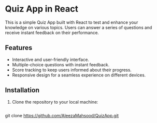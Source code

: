 # Quiz App in React

This is a simple Quiz App built with React to test and enhance your knowledge on various topics. Users can answer a series of questions and receive instant feedback on their performance.

## Features

- Interactive and user-friendly interface.
- Multiple-choice questions with instant feedback.
- Score tracking to keep users informed about their progress.
- Responsive design for a seamless experience on different devices.

## Installation

1. Clone the repository to your local machine:

   ```bash
  git clone https://github.com/AleezaMahsood/QuizApp.git
